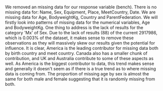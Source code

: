 We removed an missing data for our response variable (bench).
There is no missing data for: Name, Sex, Equipment, Place, MeetCountry, Date.
We are missing data for Age, BodyweightKg, Country and ParentFederation.
We will firstly look into patterns of missing data for the numerical variables, Age and BodyweightKg.
One thing to address is the lack of results for the category 'Mx' of Sex. Due to the lack of results (88) of the current 2917986, which is 0.003% of the dataset, it makes sense to remove these observations as they will massively skew our results given the potential for influence.
It is clear, America is the leading contributor for missing data both by birth country and meet country. Canada also has a smaller chunk of contribution, and UK and Australia contribute to some of these aspects as well. As America is the biggest contributor to data, this trend makes sense and generally it doesn't seem as if there is a true trend as to where missing data is coming from.
The proportion of missing age by sex is almost the same for both male and female suggesting that it is randomly missing from both. 
